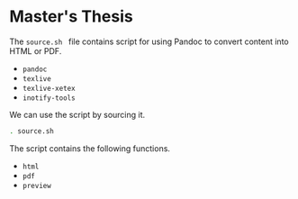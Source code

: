 # Master's Thesis
The `source.sh ` file contains script for using Pandoc to convert content into HTML or PDF.

- `pandoc`
- `texlive`
- `texlive-xetex`
- `inotify-tools`

We can use the script by sourcing it.

```bash
. source.sh
```

The script contains the following functions.

- `html`
- `pdf`
- `preview`

